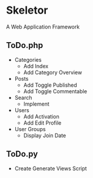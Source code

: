 # Skeletor
A Web Application Framework

## ToDo.php
* Categories
  * Add Index
  * Add Category Overview
* Posts
  * Add Toggle Published
  * Add Toggle Commentable
* Search
  * Implement
* Users
  * Add Activation
  * Add Edit Profile
* User Groups
  * Display Join Date

## ToDo.py
* Create Generate Views Script